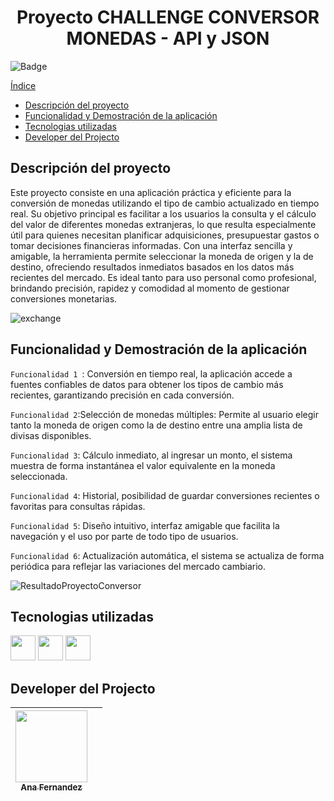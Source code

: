 <h1 align="center">Proyecto CHALLENGE CONVERSOR MONEDAS - API y JSON</h1>

 ![Badge](http://img.shields.io/static/v1?label=STATUS&message=CONCLUIDO&color=GREEN&style=for-the-badge)
 
[Índice](#índice)

- [Descripción del proyecto](#descripción-del-proyecto)
- [Funcionalidad y Demostración de la aplicación](#funcionalidad-y-demostración-de-la-aplicación)
- [Tecnologias utilizadas](#tecnologias-utilizadas)
- [Developer del Projecto](#developer-del-projecto)

  

## Descripción del proyecto


<p>Este proyecto consiste en una aplicación práctica y eficiente para la conversión de monedas utilizando el tipo de cambio actualizado en tiempo real. Su objetivo principal es facilitar a los usuarios la consulta y el cálculo del valor de diferentes monedas extranjeras, lo que resulta especialmente útil para quienes necesitan planificar adquisiciones, presupuestar gastos o tomar decisiones financieras informadas.
Con una interfaz sencilla y amigable, la herramienta permite seleccionar la moneda de origen y la de destino, ofreciendo resultados inmediatos basados en los datos más recientes del mercado. Es ideal tanto para uso personal como profesional, brindando precisión, rapidez y comodidad al momento de gestionar conversiones monetarias.</p>

![exchange](https://github.com/user-attachments/assets/9a2e3464-f45e-44f2-9aef-b12fd1427051)




## Funcionalidad y Demostración de la aplicación



`Funcionalidad 1 `: Conversión en tiempo real, la aplicación accede a fuentes confiables de datos para obtener los tipos de cambio más recientes, garantizando precisión en cada conversión.

`Funcionalidad 2`:Selección de monedas múltiples: Permite al usuario elegir tanto la moneda de origen como la de destino entre una amplia lista de divisas disponibles.

`Funcionalidad 3`: Cálculo inmediato, al ingresar un monto, el sistema muestra de forma instantánea el valor equivalente en la moneda seleccionada.

`Funcionalidad 4`: Historial, posibilidad de guardar conversiones recientes o favoritas para consultas rápidas.

`Funcionalidad 5`: Diseño intuitivo, interfaz amigable que facilita la navegación y el uso por parte de todo tipo de usuarios.

`Funcionalidad 6`: Actualización automática, el sistema se actualiza de forma periódica para reflejar las variaciones del mercado cambiario.


![ResultadoProyectoConversor](https://github.com/user-attachments/assets/7960ae96-12e4-4e8d-b377-7be8380d225a)


## Tecnologias utilizadas


<img src="https://cdn.jsdelivr.net/gh/devicons/devicon@latest/icons/java/java-original.svg" width="40" height="40"/> <img src="https://cdn.jsdelivr.net/gh/devicons/devicon@latest/icons/vscode/vscode-original-wordmark.svg" width="40" height="40"/> <img src="https://cdn.jsdelivr.net/gh/devicons/devicon@latest/icons/json/json-original.svg" width="40" height="40" />



## Developer del Projecto


| [<img src="https://avatars.githubusercontent.com/u/169064334?s=400&u=e750ebc6759c09750f78a6f491ac78069a292719&v=4" width=115><br><sub>Ana Fernandez</sub>](https://github.com/AnaFzCz) |    |
| :---: | :---: 
